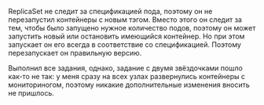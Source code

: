ReplicaSet не следит за спецификацией пода, поэтому он не перезапустил контейнеры с новым тэгом.
Вместо этого он следит за тем, чтобы было запущено нужное количество подов, поэтому он может запустить новый 
или остановить имеющийся контейнер. 
Но при этом запускает он его всегда в соответствие со спецификацией. 
Поэтому перезапускает он правильную версию.

Выполнил все задания, однако, задание с двумя звёздочками пошло как-то не так:
у меня сразу на всех узлах развернулись контейнеры с мониториногом, поэтому 
никакие дополнительные изменения вносить не пришлось.


